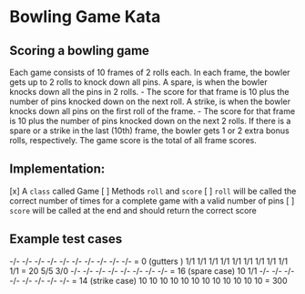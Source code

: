 # Bowling Game Kata

## Scoring a bowling game
Each game consists of 10 frames of 2 rolls each.
In each frame, the bowler gets up to 2 rolls to knock down all pins.
A spare, is when the bowler knocks down all the pins in 2 rolls.
    - The score for that frame is 10 plus the number of pins knocked down on the next roll.
A strike, is when the bowler knocks down all pins on the first roll of the frame.
    - The score for that frame is 10 plus the number of pins knocked down on the next 2 rolls.
If there is a spare or a strike in the last (10th) frame, the bowler gets 1 or 2 extra bonus rolls, respectively.
The game score is the total of all frame scores.

## Implementation:
[x] A `class` called Game
[ ] Methods `roll` and `score`
[ ] `roll` will be called the correct number of times for a complete game with a valid number of pins
[ ] `score` will be called at the end and should return the correct score

## Example test cases
-/- -/- -/- -/- -/- -/- -/- -/- -/- -/- = 0 (gutters )
1/1 1/1 1/1 1/1 1/1 1/1 1/1 1/1 1/1 1/1 = 20
5/5 3/0 -/- -/- -/- -/- -/- -/- -/- -/- = 16 (spare case)
10 1/1 -/- -/- -/- -/- -/- -/- -/- -/- = 14 (strike case)
10 10 10 10 10 10 10 10 10 10 10 10 = 300
